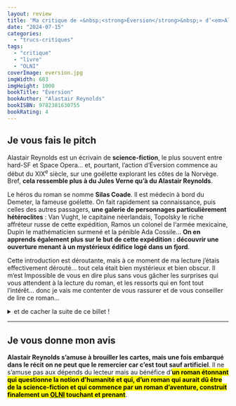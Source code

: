 ```yaml
---
layout: review
title: 'Ma critique de «&nbsp;<strong>Éversion</strong>&nbsp;» d’<em>Alastair Reynolds</em>'
date: "2024-07-15"
categories: 
  - "trucs-critiques"
tags: 
  - "critique"
  - "livre"
  - "OLNI"
coverImage: eversion.jpg
imgWidth: 683
imgHeight: 1000
bookTitle: "Éversion"
bookAuthor: "Alastair Reynolds"
bookISBN: 9782381630755      
bookRating: 4
---
```


<h2>Je vous fais le pitch</h2>

Alastair Reynolds est un écrivain de <strong>science-fiction</strong>, le plus souvent entre <span lang="en">hard-<abbr>SF</abbr></span> et <span lang="en">Space Opera</span>… et, pourtant, l’action d’Éversion commence au début du XIX<sup>e</sup> siècle, sur une goélette explorant les côtes de la Norvège. Bref, <strong>cela ressemble plus à du Jules Verne qu’à du Alastair Reynolds</strong>.

Le héros du roman se nomme <strong>Silas Coade</strong>. Il est médecin à bord du Demeter, la fameuse goélette. On fait rapidement sa connaissance, puis celles des autres passagers, <strong>une galerie de personnages particulièrement hétéroclites</strong>&nbsp;: Van Vught, le capitaine néerlandais, Topolsky le riche affréteur russe de cette expédition, Ramos un colonel de l‘armée mexicaine, Dupin le mathématicien surmené et la pénible Ada Cossile… <strong>On en apprends également plus sur le but de cette expédition&nbsp;: découvrir une ouverture menant à un mystérieux édifice logé dans un fjord</strong>.

Cette introduction est déroutante, mais à ce moment de ma lecture j’étais effectivement dérouté… tout cela était bien mystérieux et bien obscur. Il m‘est Impossible de vous en dire plus sans vous gâcher les surprises qui vous attendent à la lecture du roman, et les ressorts qui en font tout l’intérêt… donc je vais me contenter de vous rassurer et de vous conseiller de lire ce roman… 

<details>
  <summary>et de cacher la suite de ce billet&nbsp;!</summary>
  <div>
    <p>À peine cette situation installée… <strong>l‘édifice s‘écroule&nbsp;!</strong> Silas Coade meurt tragiquement alors que la Goélette a trouvé l’ouverture et tente d’accéder au fjord.</p>
    <p>Allons bon, comment le narrateur peut-il mourir&nbsp;? Si tôt dans le roman&nbsp;? Quand j’en fut là, ma perplexité grandit encore… d’autant que le narrateur du chapitre suivant est toujours… Silas Coade. Il n’est plus en Norvège mais s’approche du Pôle Sud, il n’est plus sur une goélette mais sur un navire à vapeur… dont l‘équipage est pourtant constitué des mêmes personnes.</p>
    <p>Plusieurs fois (je ne vous dirais pas combien, ce serait cruel), des histoires similaires vont s’enchainer, comme des échos de cette première histoire, avec quelques fluctuations quant à l’époque, au navire, à sa localisation et aux évènements auxquels sont confrontés nos protagonistes.</p>
  </div>
</details>
<hr />

<h2>Je vous donne mon avis</h2>

<strong>Alastair Reynolds s’amuse à brouiller les cartes, mais une fois embarqué dans le récit on ne peut que le remercier car c’est tout sauf artificiel</strong>. Il ne s’amuse pas aux dépends du lecteur mais au bénéfice d’<strong><mark>un roman étonnant qui questionne la notion d’humanité et qui, d’un roman qui aurait dû être de la science-fiction et qui commence par un roman d’aventure, construit finalement un <abbr title="Objet Littéraire Non-Identifié">OLNI</abbr> touchant et prenant</mark></strong>.
